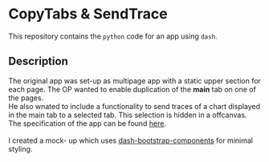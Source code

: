 # CopyTabs & SendTrace
This repository contains the `python` code for an app using `dash`.

## Description
The original app was set-up as multipage app with a static upper section for each page. The OP wanted to enable duplication of the **main** tab on one of the pages.  
He also wnated to include a functionality to send traces of a chart displayed in the main tab to a selected tab. This selection is hidden in a offcanvas.
The specification of the app can be found [here](https://community.plotly.com/t/one-time-job-add-tab-duplication-functionality-to-existing-app/80036).
<br>
<br>
I created a mock- up which uses [dash-bootstrap-components](http://dash-bootstrap-components.opensource.faculty.ai/) for minimal styling.
